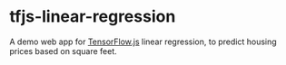 # tfjs-linear-regression
A demo web app for [TensorFlow.js](https://github.com/tensorflow/tfjs) linear regression, to predict housing prices based on square feet.
